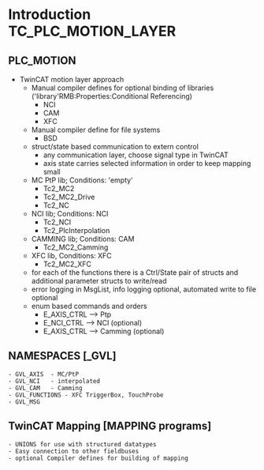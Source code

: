 # Introduction TC_PLC_MOTION_LAYER

## **PLC_MOTION** 
  
  - TwinCAT motion layer approach
	- Manual compiler defines for optional binding of libraries ('library'RMB:Properties:Conditional Referencing)
      - NCI
	  - CAM
	  - XFC
	- Manual compiler define for file systems
	  - BSD
    - struct/state based communication to extern control
      - any communication layer, choose signal type in TwinCAT
      - axis state carries selected information in order to keep mapping small
    - MC PtP lib; Conditions: 'empty'
      - Tc2_MC2
      - Tc2_MC2_Drive
      - Tc2_NC
    - NCI lib; Conditions: NCI
      - Tc2_NCI
      - Tc2_PlcInterpolation
    - CAMMING lib; Conditions: CAM
      - Tc2_MC2_Camming
	- XFC lib, Conditions: XFC
	  - Tc2_MC2_XFC
    - for each of the functions there is a Ctrl/State pair of structs and additional parameter structs to write/read
    - error logging in MsgList, info logging optional, automated write to file optional
    - enum based commands and orders
      - E_AXIS_CTRL 		--> Ptp
      - E_NCI_CTRL 			--> NCI (optional)
      - E_AXIS_CTRL 		--> Camming (optional)
      
## NAMESPACES [_GVL]
	- GVL_AXIS	- MC/PtP
	- GVL_NCI	- interpolated
	- GVL_CAM	- Camming
	- GVL_FUNCTIONS - XFC TriggerBox, TouchProbe
	- GVL_MSG
	
## TwinCAT Mapping [MAPPING programs]
	- UNIONS for use with structured datatypes
	- Easy connection to other fieldbuses
	- optional Compiler defines for building of mapping
	
 
    



